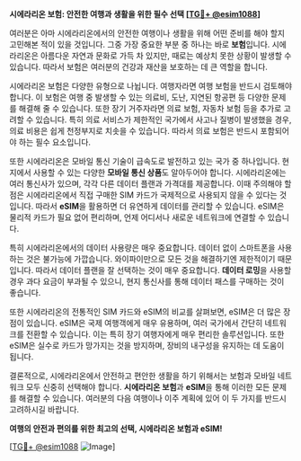 **시에라리온 보험: 안전한 여행과 생활을 위한 필수 선택 [[TG💪+ @esim1088](https://t.me/s/esim1088)]**

여러분은 아마 시에라리온에서의 안전한 여행이나 생활을 위해 어떤 준비를 해야 할지 고민해본 적이 있을 것입니다. 그중 가장 중요한 부분 중 하나는 바로 **보험**입니다. 시에라리온은 아름다운 자연과 문화로 가득 차 있지만, 때로는 예상치 못한 상황이 발생할 수 있습니다. 따라서 보험은 여러분의 건강과 재산을 보호하는 데 큰 역할을 합니다.

시에라리온 보험은 다양한 유형으로 나뉩니다. 여행자라면 여행 보험을 반드시 검토해야 합니다. 이 보험은 여행 중 발생할 수 있는 의료비, 도난, 지연된 항공편 등 다양한 문제를 해결해 줄 수 있습니다. 또한 장기 거주자라면 의료 보험, 자동차 보험 등을 추가로 고려할 수 있습니다. 특히 의료 서비스가 제한적인 국가에서 사고나 질병이 발생했을 경우, 의료 비용은 쉽게 천정부지로 치솟을 수 있습니다. 따라서 의료 보험은 반드시 포함되어야 하는 필수 요소입니다.

또한 시에라리온은 모바일 통신 기술이 급속도로 발전하고 있는 국가 중 하나입니다. 현지에서 사용할 수 있는 다양한 **모바일 통신 상품**도 알아두어야 합니다. 시에라리온에는 여러 통신사가 있으며, 각각 다른 데이터 플랜과 가격대를 제공합니다. 이때 주의해야 할 점은 시에라리온에서 직접 구매한 SIM 카드가 국제적으로 사용되지 않을 수 있다는 것입니다. 따라서 **eSIM**을 활용하면 더 유연하게 데이터를 관리할 수 있습니다. eSIM은 물리적 카드가 필요 없어 편리하며, 언제 어디서나 새로운 네트워크에 연결할 수 있습니다.

특히 시에라리온에서의 데이터 사용량은 매우 중요합니다. 데이터 없이 스마트폰을 사용하는 것은 불가능에 가깝습니다. 와이파이만으로 모든 것을 해결하기엔 제한적이기 때문입니다. 따라서 데이터 플랜을 잘 선택하는 것이 매우 중요합니다. **데이터 로밍**을 사용할 경우 과다 요금이 부과될 수 있으니, 현지 통신사를 통해 데이터 패스를 구매하는 것이 좋습니다.

또한 시에라리온의 전통적인 SIM 카드와 eSIM의 비교를 살펴보면, eSIM은 더 많은 장점이 있습니다. eSIM은 국제 여행객에게 매우 유용하며, 여러 국가에서 간단히 네트워크를 전환할 수 있습니다. 이는 특히 장기 여행자에게 매우 편리한 솔루션입니다. 또한 eSIM은 실수로 카드가 망가지는 것을 방지하며, 장비의 내구성을 유지하는 데 도움이 됩니다.

결론적으로, 시에라리온에서 안전하고 편안한 생활을 하기 위해서는 보험과 모바일 네트워크 모두 신중히 선택해야 합니다. **시에라리온 보험**과 **eSIM**을 통해 이러한 모든 문제를 해결할 수 있습니다. 여러분의 다음 여행이나 이주 계획에 있어 이 두 가지를 반드시 고려하시길 바랍니다.

**여행의 안전과 편의를 위한 최고의 선택, 시에라리온 보험과 eSIM!** 

[[TG💪+ @esim1088](https://t.me/s/esim1088) ![Image](https://i.postimg.cc/Y0z9fWf4/image.png)]